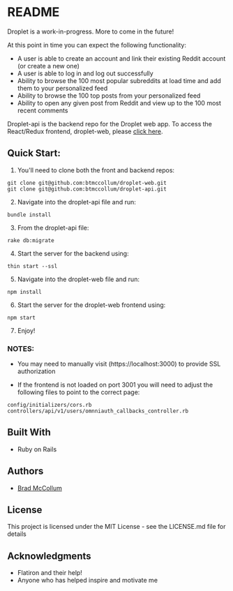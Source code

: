 # README

Droplet is a work-in-progress. More to come in the future!

At this point in time you can expect the following functionality:<br>
* A user is able to create an account and link their existing Reddit account (or create a new one)
* A user is able to log in and log out successfully
* Ability to browse the 100 most popular subreddits at load time and add them to your personalized feed
* Ability to browse the 100 top posts from your personalized feed
* Ability to open any given post from Reddit and view up to the 100 most recent comments

Droplet-api is the backend repo for the Droplet web app. To access the React/Redux frontend, droplet-web, please [click here](https://github.com/btmccollum/droplet-web).

## Quick Start:
1) You'll need to clone both the front and backend repos:
```
git clone git@github.com:btmccollum/droplet-web.git
git clone git@github.com:btmccollum/droplet-api.git
```

2) Navigate into the droplet-api file and run:
```
bundle install
```

3) From the droplet-api file:
```
rake db:migrate
```

4) Start the server for the backend using:
```
thin start --ssl
```

5) Navigate into the droplet-web file and run:
```
npm install
```

6) Start the server for the droplet-web frontend using:
```
npm start
```

7) Enjoy!

### NOTES: 
* You may need to manually visit (https://localhost:3000) to provide SSL authorization

* If the frontend is not loaded on port 3001 you will need to adjust the following files to point to the correct page: 
```
config/initializers/cors.rb
controllers/api/v1/users/omnniauth_callbacks_controller.rb
```

## Built With
* Ruby on Rails
## Authors
* [Brad McCollum](https://github.com/btmccollum)
## License
This project is licensed under the MIT License - see the LICENSE.md file for details
## Acknowledgments
* Flatiron and their help!
* Anyone who has helped inspire and motivate me
